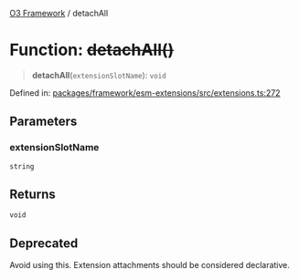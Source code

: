 [O3 Framework](../API.md) / detachAll

# Function: ~~detachAll()~~

> **detachAll**(`extensionSlotName`): `void`

Defined in: [packages/framework/esm-extensions/src/extensions.ts:272](https://github.com/openmrs/openmrs-esm-core/blob/main/packages/framework/esm-extensions/src/extensions.ts#L272)

## Parameters

### extensionSlotName

`string`

## Returns

`void`

## Deprecated

Avoid using this. Extension attachments should be considered declarative.
